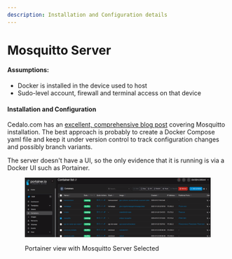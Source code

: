 ```yaml
---
description: Installation and Configuration details
---
```


# Mosquitto Server

#### Assumptions:&#x20;

* Docker is installed in the device used to host
* Sudo-level account, firewall and terminal access on that device

#### Installation and Configuration

Cedalo.com has an [excellent, comprehensive blog post](https://cedalo.com/blog/mosquitto-docker-configuration-ultimate-guide/#How_to_use_Mosquitto_MQTT_Broker_Docker-Compose_setup) covering Mosquitto installation. The best approach is probably to create a Docker Compose yaml file and keep it under version control to track configuration changes and possibly branch variants.

The server doesn't have a UI, so the only evidence that it is running is via a Docker UI such as Portainer.

<figure><img src="../../.gitbook/assets/mosquittoInPortainer.png" alt=""><figcaption><p>Portainer view with Mosquitto Server Selected</p></figcaption></figure>

